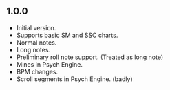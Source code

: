 ## 1.0.0

- Initial version.
- Supports basic SM and SSC charts.
- Normal notes.
- Long notes.
- Preliminary roll note support. (Treated as long note)
- Mines in Psych Engine.
- BPM changes.
- Scroll segments in Psych Engine. (badly)